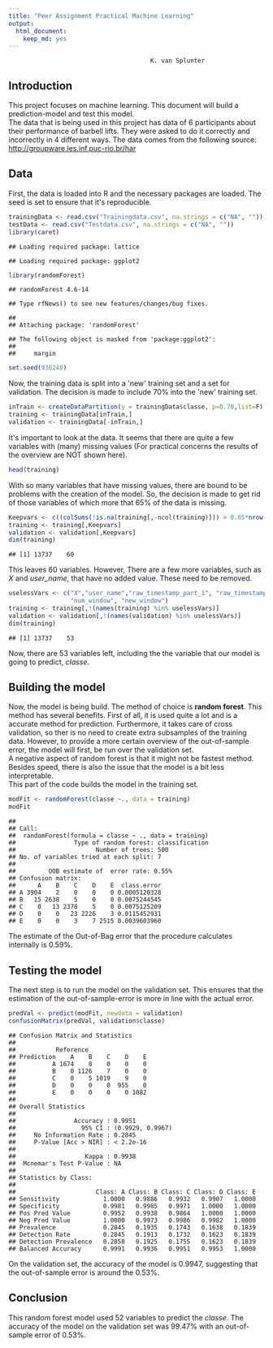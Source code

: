 ```yaml
---
title: "Peer Assignment Practical Machine Learning"
output: 
  html_document: 
    keep_md: yes
---
```

                                        
                                        
                                           K. van Splunter
                  
                  
                                        
## Introduction

This project focuses on machine learning. This document will build a prediction-model and test this model.  
The data that is being used in this project has data of 6 participants about their performance of barbell lifts. They were asked to do it correctly and incorrectly in 4 different ways.
The data comes from the following source: http://groupware.les.inf.puc-rio.br/har

## Data

First, the data is loaded into R and the necessary packages are loaded. The seed is set to ensure that it's reproducible.

```r
trainingData <- read.csv("Trainingdata.csv", na.strings = c("NA", ""))
testData <- read.csv("Testdata.csv", na.strings = c("NA", ""))
library(caret)
```

```
## Loading required package: lattice
```

```
## Loading required package: ggplot2
```

```r
library(randomForest)
```

```
## randomForest 4.6-14
```

```
## Type rfNews() to see new features/changes/bug fixes.
```

```
## 
## Attaching package: 'randomForest'
```

```
## The following object is masked from 'package:ggplot2':
## 
##     margin
```

```r
set.seed(938240)
```

Now, the training data is split into a 'new' training set and a set for validation. The decision is made to include 70% into the 'new' training set. 

```r
inTrain <- createDataPartition(y = trainingData$classe, p=0.70,list=F)
training <- trainingData[inTrain,]
validation <- trainingData[-inTrain,]
```

It's important to look at the data. It seems that there are quite a few variables with (many) missing values (For practical concerns the results of the overview are NOT shown here).

```r
head(training)
```

With so many variables that have missing values, there are bound to be problems with the creation of the model. So, the decision is made to get rid of those variables of which more that 65% of the data is missing.

```r
Keepvars <- c((colSums(!is.na(training[,-ncol(training)])) > 0.65*nrow(training)))
training <- training[,Keepvars]
validation <- validation[,Keepvars]
dim(training)
```

```
## [1] 13737    60
```

This leaves 60 variables. However, There are a few more variables, such as *X* and *user_name*, that have no added value. These need to be removed.

```r
uselessVars <- c("X","user_name","raw_timestamp_part_1", "raw_timestamp_part_2", "cvtd_timestamp",
                 "num_window", "new_window")
training <- training[,!(names(training) %in% uselessVars)]
validation <- validation[,!(names(validation) %in% uselessVars)]
dim(training)
```

```
## [1] 13737    53
```

Now, there are 53 variables left, including the the variable that our model is going to predict, *classe*.  

## Building the model

Now, the model is being build. The method of choice is **random forest**. This method has several benefits. First of all, it is used quite a lot and is a accurate method for prediction. Furthermore, it takes care of cross validation, so ther is no need to create extra subsamples of the training data. However, to provide a more certain overview of the out-of-sample error, the model will first, be run over the validation set.  
A negative aspect of random forest is that it might not be fastest method. Besides speed, there is also the issue that the model is a bit less interpretable.  
This part of the code builds the model in the training set.

```r
modFit <- randomForest(classe ~., data = training)
modFit
```

```
## 
## Call:
##  randomForest(formula = classe ~ ., data = training) 
##                Type of random forest: classification
##                      Number of trees: 500
## No. of variables tried at each split: 7
## 
##         OOB estimate of  error rate: 0.55%
## Confusion matrix:
##      A    B    C    D    E  class.error
## A 3904    2    0    0    0 0.0005120328
## B   15 2638    5    0    0 0.0075244545
## C    0   13 2378    5    0 0.0075125209
## D    0    0   23 2226    3 0.0115452931
## E    0    0    3    7 2515 0.0039603960
```

The estimate of the Out-of-Bag error that the procedure calculates internally is 0.59%.

## Testing the model

The next step is to run the model on the validation set. This ensures that the estimation of the out-of-sample-error is more in line with the actual error.


```r
predVal <- predict(modFit, newdata = validation)
confusionMatrix(predVal, validation$classe)
```

```
## Confusion Matrix and Statistics
## 
##           Reference
## Prediction    A    B    C    D    E
##          A 1674    8    0    0    0
##          B    0 1126    7    0    0
##          C    0    5 1019    9    0
##          D    0    0    0  955    0
##          E    0    0    0    0 1082
## 
## Overall Statistics
##                                           
##                Accuracy : 0.9951          
##                  95% CI : (0.9929, 0.9967)
##     No Information Rate : 0.2845          
##     P-Value [Acc > NIR] : < 2.2e-16       
##                                           
##                   Kappa : 0.9938          
##  Mcnemar's Test P-Value : NA              
## 
## Statistics by Class:
## 
##                      Class: A Class: B Class: C Class: D Class: E
## Sensitivity            1.0000   0.9886   0.9932   0.9907   1.0000
## Specificity            0.9981   0.9985   0.9971   1.0000   1.0000
## Pos Pred Value         0.9952   0.9938   0.9864   1.0000   1.0000
## Neg Pred Value         1.0000   0.9973   0.9986   0.9982   1.0000
## Prevalence             0.2845   0.1935   0.1743   0.1638   0.1839
## Detection Rate         0.2845   0.1913   0.1732   0.1623   0.1839
## Detection Prevalence   0.2858   0.1925   0.1755   0.1623   0.1839
## Balanced Accuracy      0.9991   0.9936   0.9951   0.9953   1.0000
```

On the validation set, the accuracy of the model is 0.9947, suggesting that the out-of-sample error is around the 0.53%.

## Conclusion

This random forest model used 52 variables to predict the *classe*. The accuracy of the model on the validation set was 99.47% with an out-of-sample error of 0.53%.
